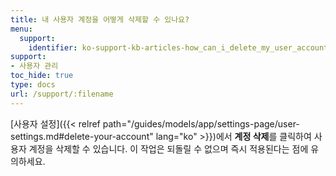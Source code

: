 ```yaml
---
title: 내 사용자 계정을 어떻게 삭제할 수 있나요?
menu:
  support:
    identifier: ko-support-kb-articles-how_can_i_delete_my_user_account
support:
- 사용자 관리
toc_hide: true
type: docs
url: /support/:filename
---
```


[사용자 설정]({{< relref path="/guides/models/app/settings-page/user-settings.md#delete-your-account" lang="ko" >}})에서 **계정 삭제**를 클릭하여 사용자 계정을 삭제할 수 있습니다. 이 작업은 되돌릴 수 없으며 즉시 적용된다는 점에 유의하세요.